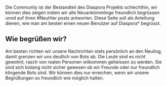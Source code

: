 Die Community ist der Bestandteil des Diaspora Projekts schlechthin, wir können dies zeigen indem wir alle Neuankömmlinge freundlich begrüssen unnd auf ihren #NeuHier posts antworten. Diese Seite soll als Anleitung dienen, wie man am besten einen neuen Benutzer auf Diaspora* begrüsst. 

## Wie begrüßen wir?

Am besten richten wir unsere Nachrichten stets persönlich an den Neuling, damit grenzen wir uns deutlich von Bots ab. Die Leute sind es nicht gewohnt, rasch von realen Personen wilkommen geheissen zu werden. Sie sind sich bislang nicht sicher gewesen ob wir Freunde oder nur freundlich klingende Bots sind. Wir können dies nur erreichen, wenn wir unsere Begrüßungen so freundlich wie möglich halten. 